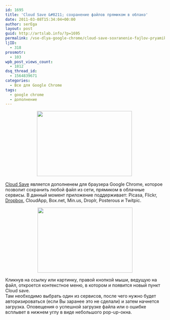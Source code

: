 ```yaml
---
id: 1695
title: 'Cloud Save &#8211; сохранение файлов прямиком в облако'
date: 2011-03-08T15:34:04+00:00
author: serEga
layout: post
guid: http://artslab.info/?p=1695
permalink: /vse-dlya-google-chrome/cloud-save-soxranenie-fajlov-pryamikom-v-oblako/
ljID:
  - 318
prosmotr:
  - 103
wpb_post_views_count:
  - 1812
dsq_thread_id:
  - 1564839671
categories:
  - Все для Google Chrome
tags:
  - google chrome
  - дополнение
---
```

<center>
  <a href="{{site.img_cdn}}/cloud_save.png"><img src="{{site.img_cdn}}/cloud_save-300x206.png" alt="" title="cloud_save" width="300" height="206" class="alignnone size-medium wp-image-1696" srcset="{{site.img_cdn}}/cloud_save-300x206.png 300w, {{site.img_cdn}}/cloud_save.png 400w" sizes="(max-width: 300px) 100vw, 300px" /></a>&nbsp;<a href="{{site.img_cdn}}/cloud_save2.png"></center></p>

  <p>
    <a href="https://chrome.google.com/extensions/detail/omiekjeapoonbhiemenfoccbdpeagdah?hl=en">Cloud Save</a> является дополненем для браузера Google Chrome, которое позволит сохранить любой файл из сети, прямиком в облачные сервисы. В данный момент приложение поддерживает: Picasa, Flickr, <a href="http://db.tt/RYea5eSO">Dropbox</a>, CloudApp, Box.net, Min.us, Droplr, Posterous и Twitpic.
  </p>

  <p>
    <center>
      <img src="{{site.img_cdn}}/cloud_save2-300x206.png" alt="" title="cloud_save2" width="300" height="206" class="alignnone size-medium wp-image-1697" srcset="{{site.img_cdn}}/cloud_save2-300x206.png 300w, {{site.img_cdn}}/cloud_save2.png 400w" sizes="(max-width: 300px) 100vw, 300px" /></a>
    </center>
  </p>

  <p>
    Кликнув на ссылку или картинку, правой кнопкой мыши, ведущую на файл, откроется контекстное меню, в котором и появится новый пункт Cloud save.<br /> Там необходимо выбрать один из сервисов, после чего нужно будет авторизироваться (если Вы заранее это не сделали) и затем начнется загрузка. Оповещения о успешной загрузке файла или о ошибке всплывет в нижнем углу в виде небольшого pop-up-окна.
  </p>
